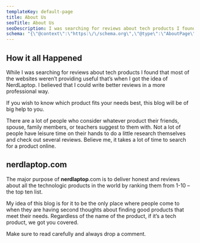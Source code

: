 ```yaml
---
templateKey: default-page
title: About Us
seoTitle: About Us
seoDescription: I was searching for reviews about tech products I found that most of the websites weren't providing useful thats when I got the idea of NerdLaptop.
schema: "{\"@context\":\"https:\/\/schema.org\",\"@type\":\"AboutPage\",\"mainEntityOfPage\":{\"@type\":\"WebPage\",\"@id\":\"https:\/\/www.nerdlaptop.com\/about-us\/\"},\"url\":\"https:\/\/www.nerdlaptop.com\/about-us\/\",\"headline\":\"About Us\",\"description\":\"I was searching for reviews about tech products I found that most of the websites weren't providing useful thats when I got the idea of NerdLaptop.\",\"image\":{\"@type\":\"ImageObject\",\"@id\":\"https:\/\/www.nerdlaptop.com\/about-us\/#primaryimage\",\"url\":\"https:\/\/www.nerdlaptop.com\/img\/Best-Gaming-PC-Build.jpg\",\"width\":\"1836\",\"height\":\"1948\"},\"publisher\":{\"@type\":\"Organization\",\"name\":\"NerdLaptop\",\"logo\":{\"@type\":\"ImageObject\",\"url\":\"https:\/\/www.nerdlaptop.com\/img\/logo-large.jpg\",\"width\":\"800\",\"height\":\"258\"}}},"
---
```


## How it all Happened

While I was searching for reviews about tech products I found that most of the websites weren’t providing useful that’s when I got the idea of NerdLaptop. I believed that I could write better reviews in a more professional way.

If you wish to know which product fits your needs best, this blog will be of big help to you.

There are a lot of people who consider whatever product their friends, spouse, family members, or teachers suggest to them with. Not a lot of people have leisure time on their hands to do a little research themselves and check out several reviews. Believe me, it takes a lot of time to search for a product online.

## nerdlaptop.com

The major purpose of **nerdlaptop**.com is to deliver honest and reviews about all the technologic products in the world by ranking them from 1-10 – the top ten list.

My idea of this blog is for it to be the only place where people come to when they are having second thoughts about finding good products that meet their needs. Regardless of the name of the product, if it’s a tech product, we got you covered.

Make sure to read carefully and always drop a comment.
